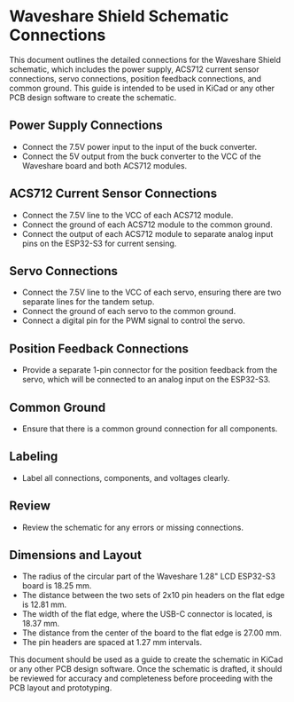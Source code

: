 # Waveshare Shield Schematic Connections

This document outlines the detailed connections for the Waveshare Shield schematic, which includes the power supply, ACS712 current sensor connections, servo connections, position feedback connections, and common ground. This guide is intended to be used in KiCad or any other PCB design software to create the schematic.

## Power Supply Connections
- Connect the 7.5V power input to the input of the buck converter.
- Connect the 5V output from the buck converter to the VCC of the Waveshare board and both ACS712 modules.

## ACS712 Current Sensor Connections
- Connect the 7.5V line to the VCC of each ACS712 module.
- Connect the ground of each ACS712 module to the common ground.
- Connect the output of each ACS712 module to separate analog input pins on the ESP32-S3 for current sensing.

## Servo Connections
- Connect the 7.5V line to the VCC of each servo, ensuring there are two separate lines for the tandem setup.
- Connect the ground of each servo to the common ground.
- Connect a digital pin for the PWM signal to control the servo.

## Position Feedback Connections
- Provide a separate 1-pin connector for the position feedback from the servo, which will be connected to an analog input on the ESP32-S3.

## Common Ground
- Ensure that there is a common ground connection for all components.

## Labeling
- Label all connections, components, and voltages clearly.

## Review
- Review the schematic for any errors or missing connections.

## Dimensions and Layout
- The radius of the circular part of the Waveshare 1.28" LCD ESP32-S3 board is 18.25 mm.
- The distance between the two sets of 2x10 pin headers on the flat edge is 12.81 mm.
- The width of the flat edge, where the USB-C connector is located, is 18.37 mm.
- The distance from the center of the board to the flat edge is 27.00 mm.
- The pin headers are spaced at 1.27 mm intervals.

This document should be used as a guide to create the schematic in KiCad or any other PCB design software. Once the schematic is drafted, it should be reviewed for accuracy and completeness before proceeding with the PCB layout and prototyping.
